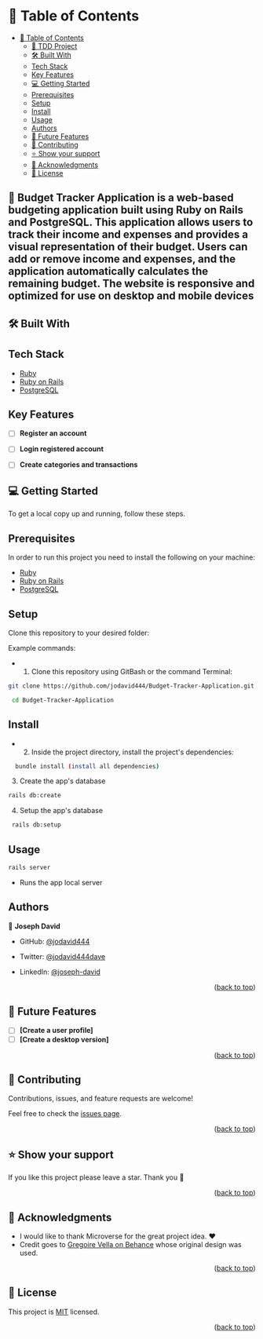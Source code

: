 # 📗 Table of Contents

- [📗 Table of Contents](#-table-of-contents)
  - [📖 TDD Project ](#-oop-school-library--)
  - [🛠 Built With ](#-built-with-)
  - [Tech Stack ](#tech-stack-)
  - [Key Features](#key-features)
  - [💻 Getting Started ](#-getting-started-)
  - [Prerequisites](#prerequisites)
  - [Setup](#setup)
  - [Install](#install)
  - [Usage](#usage)
  - [Authors ](#authors-)
  - [🔭 Future Features ](#-future-features-)
  - [🤝 Contributing ](#-contributing-)
  - [⭐️ Show your support ](#️-show-your-support-)
  - [🙏 Acknowledgments ](#-acknowledgments-)
  - [📝 License ](#-license-)

## 📖 Budget Tracker Application<a name="about-project"></a> is a web-based budgeting application built using Ruby on Rails and PostgreSQL. This application allows users to track their income and expenses and provides a visual representation of their budget. Users can add or remove income and expenses, and the application automatically calculates the remaining budget. The website is responsive and optimized for use on desktop and mobile devices

## 🛠 Built With <a name="built-with"></a>

## Tech Stack <a name="tech-stack"></a>

- [Ruby](https://www.ruby-lang.org/en/)
- [Ruby on Rails](https://rubyonrails.org/)
- [PostgreSQL](https://www.postgresql.org/)

## Key Features

- [ ] **Register an account**
- [ ] **Login registered account**
- [ ] **Create categories and transactions**


## 💻 Getting Started <a name="getting-started"></a>

To get a local copy up and running, follow these steps.

## Prerequisites

In order to run this project you need to install the following on your machine:
- [Ruby](https://www.ruby-lang.org/en/)
- [Ruby on Rails](https://rubyonrails.org/)
- [PostgreSQL](https://www.postgresql.org/)

## Setup

Clone this repository to your desired folder:

Example commands:

- 1. Clone this repository using GitBash or the command Terminal:

```sh
git clone https://github.com/jodavid444/Budget-Tracker-Application.git

 cd Budget-Tracker-Application
```

## Install

- 2. Inside the project directory, install the project's dependencies:

```sh
  bundle install (install all dependencies)
```

3. Create the app's database

```sh
rails db:create
```
   
4. Setup the app's database
  
```sh
 rails db:setup
```
## Usage

```sh
rails server
```
- Runs the app local server


## Authors <a name="authors"></a>

👤 **Joseph David**

- GitHub: [@jodavid444](https://github.com/jodavid444)

- Twitter: [@jodavid444dave](https://twitter.com/jodavid444dave)

- LinkedIn: [@joseph-david](https://www.linkedin.com/in/joseph-david-/)

<p align="right">(<a href="#readme-top">back to top</a>)</p>

## 🔭 Future Features <a name="future-features"></a>

- [ ] **[Create a user profile]**
- [ ] **[Create a desktop version]**

<p align="right">(<a href="#readme-top">back to top</a>)</p>

## 🤝 Contributing <a name="contributing"></a>

Contributions, issues, and feature requests are welcome!

Feel free to check the [issues page](https://github.com/jodavid444/Budget-Tracker-Application/issues).

<p align="right">(<a href="#readme-top">back to top</a>)</p>

## ⭐️ Show your support <a name="support"></a>

If you like this project please leave a star. Thank you 🙏

<p align="right">(<a href="#readme-top">back to top</a>)</p>

## 🙏 Acknowledgments <a name="acknowledgements"></a>

- I would like to thank Microverse for the great project idea. ❤️
 - Credit goes to [Gregoire Vella on Behance](https://www.behance.net/gregoirevella) whose original design was used.

<p align="right">(<a href="#readme-top">back to top</a>)</p>

## 📝 License <a name="license"></a>

This project is [MIT](./LICENSE) licensed.

<p align="right">(<a href="#readme-top">back to top</a>)</p>
